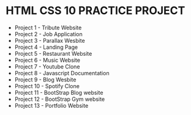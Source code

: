 # HTML CSS 10 PRACTICE PROJECT

- Project 1 - Tribute Website
- Project 2 - Job Application
- Project 3 - Parallax Wesbite
- Project 4 - Landing Page
- Project 5 - Restaurant Website
- Project 6 - Music Website
- Project 7 - Youtube Clone
- Project 8 - Javascript Documentation
- Project 9 - Blog Wesbite
- Project 10 - Spotify Clone
- Project 11 - BootStrap Blog website
- Project 12 - BootStrap Gym website
- Project 13 - Portfolio Website
